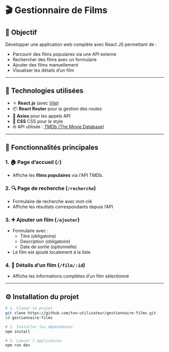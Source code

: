 # 🎬 Gestionnaire de Films


## 📌 Objectif

Développer une application web complète avec React JS permettant de :

- Parcourir des films populaires via une API externe
- Rechercher des films avec un formulaire
- Ajouter des films manuellement
- Visualiser les détails d’un film

---

## 🚀 Technologies utilisées

- ⚛️ **React.js** (avec [Vite](https://vitejs.dev/))
- 📦 **React Router** pour la gestion des routes
- 🔗 **Axios** pour les appels API
- 🎨 **CSS** CSS pour le style
- 🌐 API utilisée : [TMDb (The Movie Database)](https://www.themoviedb.org/)

---

## 📁 Fonctionnalités principales

### 1. 🏠 Page d’accueil (`/`)
- Affiche les **films populaires** via l'API TMDb.

### 2. 🔍 Page de recherche (`/recherche`)
- Formulaire de recherche avec mot-clé
- Affiche les résultats correspondants depuis l’API

### 3. ➕ Ajouter un film (`/ajouter`)
- Formulaire avec :
  - Titre (obligatoire)
  - Description (obligatoire)
  - Date de sortie (optionnelle)
- Le film est ajouté localement à la liste

### 4. 📄 Détails d’un film (`/film/:id`)
- Affiche les informations complètes d’un film sélectionné

---

## ⚙️ Installation du projet

```bash
# 1. Cloner le projet
git clone https://github.com/ton-utilisateur/gestionnaire-films.git
cd gestionnaire-films

# 2. Installer les dépendances
npm install

# 3. Lancer l'application
npm run dev
